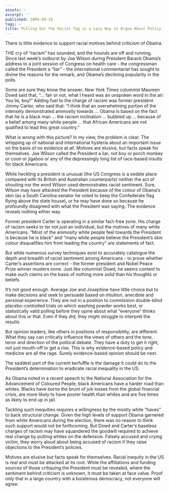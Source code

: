 ```yaml
---
assets: ~
excerpt: ''
published: 2009-09-18
tags: ~
title: Pulling Out the Racist Tag is a Lazy Way to Argue About Policy
---
```

There is little evidence to support racial motives behind criticism of
Obama.

THE cry of “racism” has sounded, and the hounds are off and running.
Since last week’s outburst by Joe Wilson during President Barack Obama’s
address to a joint session of Congress on health care - the congressman
called the President a “liar” - the international commentariat has
sought to divine the reasons for the remark, and Obama’s declining
popularity in the polls.

Some are sure they know the answer. *New York Times* columnist Maureen
Dowd said that, “… fair or not, what I heard was an unspoken word in the
air: You lie, boy!” Adding fuel to the charge of racism was former
president Jimmy Carter, who said that: “I think that an overwhelming
portion of the intensely demonstrated animosity towards … Obama is based
on the fact that he is a black man … the racism inclination … bubbled up
… because of a belief among many white people … that African Americans
are not qualified to lead this great country.”

What is wrong with this picture? In my view, the problem is clear. The
whipping up of national and international hysteria about an important
issue on the basis of no evidence at all. Motives are elusive, but facts
speak for themselves. Joe Wilson called the President a liar, not boy or
porch monkey or coon or jigaboo or any of the depressingly long list of
race-based insults for black Americans.

While heckling a president is unusual (the US Congress is a sedate place
compared with its British and Australian counterparts) neither the act
of shouting nor the word Wilson used demonstrates racist sentiment.
Sure, Wilson may have attacked the President because of the colour of
Obama’s skin (as a South Carolina senator he voted to keep the
Confederate flag flying above the state house), or he may have done so
because he profoundly disagreed with what the President was saying. The
evidence reveals nothing either way.

Former president Carter is operating in a similar fact-free zone. His
charge of racism seeks to tar not just an individual, but the motives of
many white Americans. “Most of the animosity white people feel towards
the President is because he is black” and “many white people believe the
President’s skin colour disqualifies him from leading the country” are
statements of fact.

But while numerous survey techniques exist to accurately catalogue the
depth and breadth of racist sentiment among Americans - to prove whether
Carter’s assertions are correct - the former president and Nobel Peace
Prize winner musters none. Just like columnist Dowd, he seems content to
make such claims on the basis of nothing more solid than his thoughts or
beliefs.

It’s not good enough. Average Joe and Josephine have little choice but
to make decisions and seek to persuade based on intuition, anecdote and
personal experience. They are not in a position to commission
double-blind placebo-controlled trials on which washing powder works
best, or statistically valid polling before they opine about what
“everyone” thinks about this or that. Even if they did, they might
struggle to interpret the results.

But opinion leaders, like others in positions of responsibility, are
different. What they say can critically influence the views of others
and the tone, tenor and direction of the political debate. They have a
duty to get it right, not just mouth-off to get a rise. This is why
evidence-based policy and medicine are all the rage. Surely
evidence-based opinion should be next.

The saddest part of the current kerfuffle is the damage it could do to
the President’s determination to eradicate racial inequality in the US.

As Obama noted in a recent speech to the National Association for the
Advancement of Coloured People, black Americans have a harder road than
whites. Blacks have borne the brunt of job losses from the global
financial crisis, are more likely to have poorer health than whites and
are five times as likely to end up in jail.

Tackling such inequities requires a willingness by the mostly white
“haves” to back structural change. Given the high levels of support
Obama garnered from white Americans during the election, there was no
reason to think such support would not be forthcoming. But Dowd and
Carter’s baseless charges of racism may have squandered the goodwill
required to achieve real change by putting whites on the defensive.
Falsely accused and crying victim, they worry aloud about being accused
of racism if they raise objections to the President’s policies.

Motives are elusive but facts speak for themselves. Racial inequity in
the US is real and must be attacked at its root. While the affiliations
and funding sources of those critiquing the President must be revealed,
where the sentiment behind criticism is unknown, it must be taken at
face value. Proof only that in a large country with a boisterous
democracy, not everyone will agree.